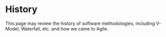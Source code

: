 # History

This page may review the history of software methodologies, including V-Model, Waterfall, etc. and how we came to Agile.

